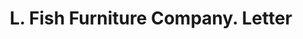 ---
doi: 10.7916/D87H2WJ2
date_other: '1923'
date_other_textual: '1923'
form: correspondence
genre:
- Letters (correspondence)
name:
- L. Fish Furniture Company
object_in_context_url: https://biggert.cul.columbia.edu/items/view/ave_biggert_00219
subject_hierarchical_geographic:
- Chicago, Illinois, United States
subject_name:
- L. Fish Furniture Company
title: L. Fish Furniture Company. Letter
sort_title: L. Fish Furniture Company. Letter
call_number: ave_biggert_00219
coordinates:
- 41.83694444444445,-87.68472222222222
pid: ave_biggert_00219
identifiers: ave_biggert_00219
thumbnail: https://derivativo-3.library.columbia.edu/iiif/2/ldpd:345001/full/!256,256/0/native.jpg
permalink: /biggert/ave_biggert_00219/
layout: iiif-image-page
---